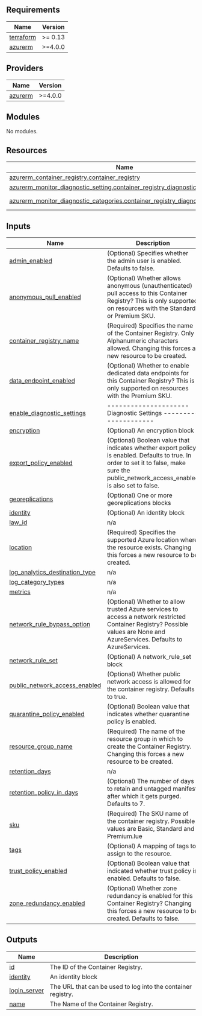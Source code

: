 ## Requirements

| Name | Version |
|------|---------|
| <a name="requirement_terraform"></a> [terraform](#requirement\_terraform) | >= 0.13 |
| <a name="requirement_azurerm"></a> [azurerm](#requirement\_azurerm) | >=4.0.0 |

## Providers

| Name | Version |
|------|---------|
| <a name="provider_azurerm"></a> [azurerm](#provider\_azurerm) | >=4.0.0 |

## Modules

No modules.

## Resources

| Name | Type |
|------|------|
| [azurerm_container_registry.container_registry](https://registry.terraform.io/providers/hashicorp/azurerm/latest/docs/resources/container_registry) | resource |
| [azurerm_monitor_diagnostic_setting.container_registry_diagnostic_setting](https://registry.terraform.io/providers/hashicorp/azurerm/latest/docs/resources/monitor_diagnostic_setting) | resource |
| [azurerm_monitor_diagnostic_categories.container_registry_diagnostic_categories](https://registry.terraform.io/providers/hashicorp/azurerm/latest/docs/data-sources/monitor_diagnostic_categories) | data source |

## Inputs

| Name | Description | Type | Default | Required |
|------|-------------|------|---------|:--------:|
| <a name="input_admin_enabled"></a> [admin\_enabled](#input\_admin\_enabled) | (Optional) Specifies whether the admin user is enabled. Defaults to false. | `string` | `false` | no |
| <a name="input_anonymous_pull_enabled"></a> [anonymous\_pull\_enabled](#input\_anonymous\_pull\_enabled) | (Optional) Whether allows anonymous (unauthenticated) pull access to this Container Registry? This is only supported on resources with the Standard or Premium SKU. | `bool` | `null` | no |
| <a name="input_container_registry_name"></a> [container\_registry\_name](#input\_container\_registry\_name) | (Required) Specifies the name of the Container Registry. Only Alphanumeric characters allowed. Changing this forces a new resource to be created. | `string` | n/a | yes |
| <a name="input_data_endpoint_enabled"></a> [data\_endpoint\_enabled](#input\_data\_endpoint\_enabled) | (Optional) Whether to enable dedicated data endpoints for this Container Registry? This is only supported on resources with the Premium SKU. | `bool` | `null` | no |
| <a name="input_enable_diagnostic_settings"></a> [enable\_diagnostic\_settings](#input\_enable\_diagnostic\_settings) | --------------------- Diagnostic Settings --------------------- | `bool` | `true` | no |
| <a name="input_encryption"></a> [encryption](#input\_encryption) | (Optional) An encryption block | `any` | `{}` | no |
| <a name="input_export_policy_enabled"></a> [export\_policy\_enabled](#input\_export\_policy\_enabled) | (Optional) Boolean value that indicates whether export policy is enabled. Defaults to true. In order to set it to false, make sure the public\_network\_access\_enabled is also set to false. | `bool` | `true` | no |
| <a name="input_georeplications"></a> [georeplications](#input\_georeplications) | (Optional) One or more georeplications blocks | `any` | `{}` | no |
| <a name="input_identity"></a> [identity](#input\_identity) | (Optional) An identity block | `any` | `{}` | no |
| <a name="input_law_id"></a> [law\_id](#input\_law\_id) | n/a | `any` | n/a | yes |
| <a name="input_location"></a> [location](#input\_location) | (Required) Specifies the supported Azure location where the resource exists. Changing this forces a new resource to be created. | `string` | n/a | yes |
| <a name="input_log_analytics_destination_type"></a> [log\_analytics\_destination\_type](#input\_log\_analytics\_destination\_type) | n/a | `any` | `null` | no |
| <a name="input_log_category_types"></a> [log\_category\_types](#input\_log\_category\_types) | n/a | `any` | n/a | yes |
| <a name="input_metrics"></a> [metrics](#input\_metrics) | n/a | `any` | n/a | yes |
| <a name="input_network_rule_bypass_option"></a> [network\_rule\_bypass\_option](#input\_network\_rule\_bypass\_option) | (Optional) Whether to allow trusted Azure services to access a network restricted Container Registry? Possible values are None and AzureServices. Defaults to AzureServices. | `string` | `"AzureServices"` | no |
| <a name="input_network_rule_set"></a> [network\_rule\_set](#input\_network\_rule\_set) | (Optional) A network\_rule\_set block | `any` | `{}` | no |
| <a name="input_public_network_access_enabled"></a> [public\_network\_access\_enabled](#input\_public\_network\_access\_enabled) | (Optional) Whether public network access is allowed for the container registry. Defaults to true. | `bool` | `true` | no |
| <a name="input_quarantine_policy_enabled"></a> [quarantine\_policy\_enabled](#input\_quarantine\_policy\_enabled) | (Optional) Boolean value that indicates whether quarantine policy is enabled. | `bool` | `null` | no |
| <a name="input_resource_group_name"></a> [resource\_group\_name](#input\_resource\_group\_name) | (Required) The name of the resource group in which to create the Container Registry. Changing this forces a new resource to be created. | `string` | n/a | yes |
| <a name="input_retention_days"></a> [retention\_days](#input\_retention\_days) | n/a | `number` | `30` | no |
| <a name="input_retention_policy_in_days"></a> [retention\_policy\_in\_days](#input\_retention\_policy\_in\_days) | (Optional) The number of days to retain and untagged manifest after which it gets purged. Defaults to 7. | `number` | `7` | no |
| <a name="input_sku"></a> [sku](#input\_sku) | (Required) The SKU name of the container registry. Possible values are Basic, Standard and Premium.lue | `string` | n/a | yes |
| <a name="input_tags"></a> [tags](#input\_tags) | (Optional) A mapping of tags to assign to the resource. | `map(any)` | `{}` | no |
| <a name="input_trust_policy_enabled"></a> [trust\_policy\_enabled](#input\_trust\_policy\_enabled) | (Optional) Boolean value that indicated whether trust policy is enabled. Defaults to false. | `bool` | `false` | no |
| <a name="input_zone_redundancy_enabled"></a> [zone\_redundancy\_enabled](#input\_zone\_redundancy\_enabled) | (Optional) Whether zone redundancy is enabled for this Container Registry? Changing this forces a new resource to be created. Defaults to false. | `bool` | `false` | no |

## Outputs

| Name | Description |
|------|-------------|
| <a name="output_id"></a> [id](#output\_id) | The ID of the Container Registry. |
| <a name="output_identity"></a> [identity](#output\_identity) | An identity block |
| <a name="output_login_server"></a> [login\_server](#output\_login\_server) | The URL that can be used to log into the container registry. |
| <a name="output_name"></a> [name](#output\_name) | The Name of the Container Registry. |
